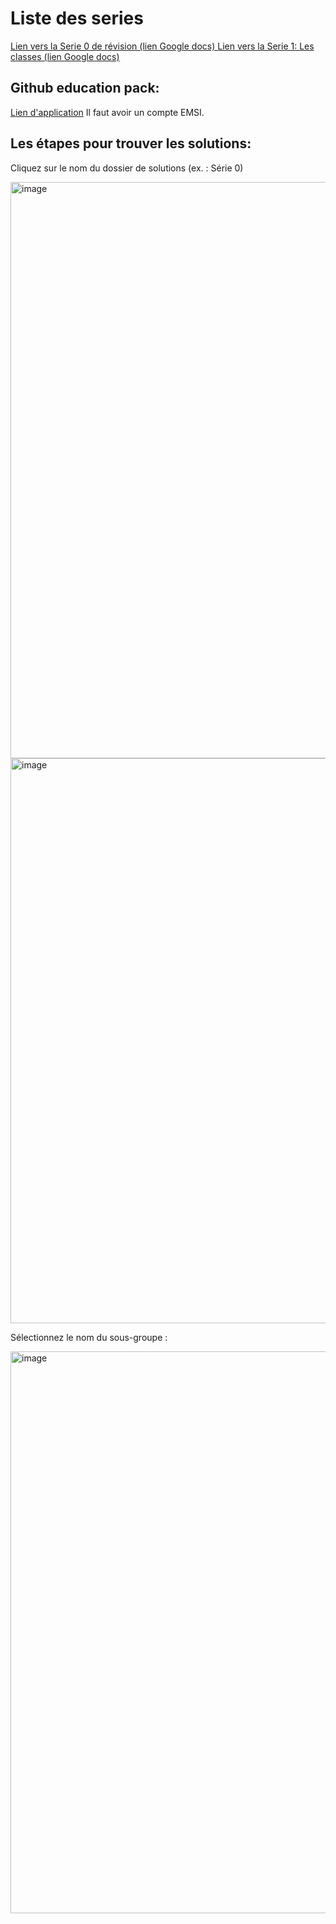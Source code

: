 # Liste des series

[Lien vers la Serie 0 de révision (lien Google docs) ](https://docs.google.com/document/d/1n1cVfpneKVwtF6rx_ASN6Te79mXGw1y4a_dU4hW1Oa0/edit?usp=sharing)
[Lien vers la Serie 1: Les classes (lien Google docs) ](https://docs.google.com/document/d/129pbjCYwaNMOTVOPOLeU_HPjk5E6tuVeaRTQeJ5hF-4/edit?usp=sharing)

## Github education pack:

[Lien d'application](https://education.github.com/discount_requests/application?type=student)
Il faut avoir un compte EMSI.

## Les étapes pour trouver les solutions:

Cliquez sur le nom du dossier de solutions (ex. : Série 0)

<img width="922" alt="image" src="https://github.com/user-attachments/assets/4af71c54-cd47-4ff2-a03c-58b2c2f8c72c">

<img width="904" alt="image" src="https://github.com/user-attachments/assets/9ebdb30e-e58d-4326-8716-bf9fc5cf46a8">

Sélectionnez le nom du sous-groupe :

<img width="899" alt="image" src="https://github.com/user-attachments/assets/7b4d89be-66ea-41bd-8657-42c798da5aa0">
